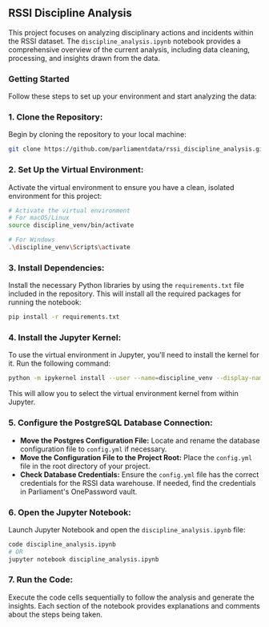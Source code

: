 ## RSSI Discipline Analysis

This project focuses on analyzing disciplinary actions and incidents within the RSSI dataset. The `discipline_analysis.ipynb` notebook provides a comprehensive overview of the current analysis, including data cleaning, processing, and insights drawn from the data.

### Getting Started

Follow these steps to set up your environment and start analyzing the data:

### 1. **Clone the Repository:**

Begin by cloning the repository to your local machine:
```bash
git clone https://github.com/parliamentdata/rssi_discipline_analysis.git
```

### 2. **Set Up the Virtual Environment:**

Activate the virtual environment to ensure you have a clean, isolated environment for this project:
```bash
# Activate the virtual environment
# For macOS/Linux
source discipline_venv/bin/activate

# For Windows
.\discipline_venv\Scripts\activate
```

### 3. **Install Dependencies:**

Install the necessary Python libraries by using the `requirements.txt` file included in the repository. This will install all the required packages for running the notebook:
```bash
pip install -r requirements.txt
```

### 4. **Install the Jupyter Kernel:**

To use the virtual environment in Jupyter, you'll need to install the kernel for it. Run the following command:
```bash
python -m ipykernel install --user --name=discipline_venv --display-name "Python (discipline_venv)"
```

This will allow you to select the virtual environment kernel from within Jupyter.

### 5. **Configure the PostgreSQL Database Connection:**

- **Move the Postgres Configuration File:** Locate and rename the database configuration file to `config.yml` if necessary.
- **Move the Configuration File to the Project Root:** Place the `config.yml` file in the root directory of your project.
- **Check Database Credentials:** Ensure the `config.yml` file has the correct credentials for the RSSI data warehouse. If needed, find the credentials in Parliament's OnePassword vault.

### 6. **Open the Jupyter Notebook:**

Launch Jupyter Notebook and open the `discipline_analysis.ipynb` file:
```bash
code discipline_analysis.ipynb
# OR
jupyter notebook discipline_analysis.ipynb
```

### 7. **Run the Code:**

Execute the code cells sequentially to follow the analysis and generate the insights. Each section of the notebook provides explanations and comments about the steps being taken.